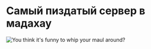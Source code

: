 # Самый пиздатый сервер в мадахау
![You think it's funny to whip your maul around?](https://i.pinimg.com/736x/d5/de/63/d5de630fc0f2cd096782b8f90250de42.jpg)

